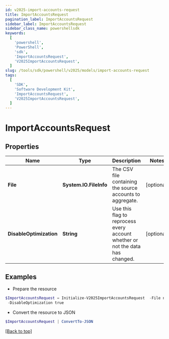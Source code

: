 ```yaml
---
id: v2025-import-accounts-request
title: ImportAccountsRequest
pagination_label: ImportAccountsRequest
sidebar_label: ImportAccountsRequest
sidebar_class_name: powershellsdk
keywords:
  [
    'powershell',
    'PowerShell',
    'sdk',
    'ImportAccountsRequest',
    'V2025ImportAccountsRequest',
  ]
slug: /tools/sdk/powershell/v2025/models/import-accounts-request
tags:
  [
    'SDK',
    'Software Development Kit',
    'ImportAccountsRequest',
    'V2025ImportAccountsRequest',
  ]
---
```


# ImportAccountsRequest

## Properties

| Name | Type | Description | Notes |
| --- | --- | --- | --- |
| **File** | **System.IO.FileInfo** | The CSV file containing the source accounts to aggregate. | [optional] |
| **DisableOptimization** | **String** | Use this flag to reprocess every account whether or not the data has changed. | [optional] |

## Examples

- Prepare the resource

```powershell
$ImportAccountsRequest = Initialize-V2025ImportAccountsRequest  -File null `
 -DisableOptimization true
```

- Convert the resource to JSON

```powershell
$ImportAccountsRequest | ConvertTo-JSON
```

[[Back to top]](#)
